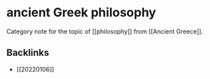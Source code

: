 # ancient Greek philosophy

Category note for the topic of [[philosophy]] from [[Ancient Greece]].


## Backlinks

-   [[20220106]]
